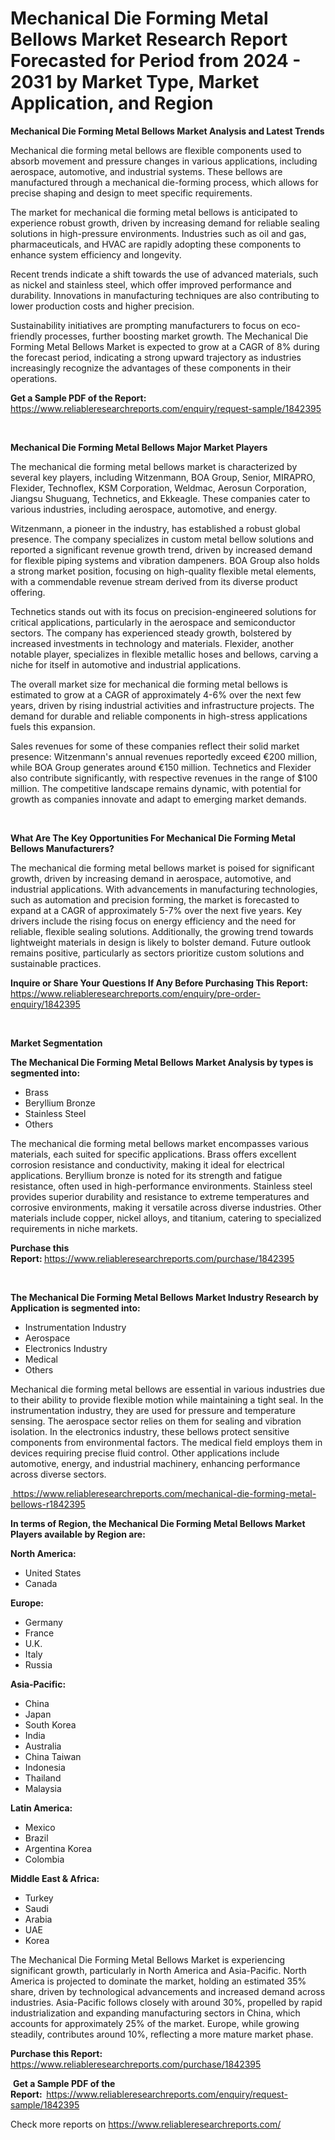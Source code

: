 <p><h1>Mechanical Die Forming Metal Bellows Market Research Report Forecasted for Period from 2024 -  2031 by Market Type, Market Application, and Region</h1></p><p><strong>Mechanical Die Forming Metal Bellows Market Analysis and Latest Trends</strong></p>
<p><p>Mechanical die forming metal bellows are flexible components used to absorb movement and pressure changes in various applications, including aerospace, automotive, and industrial systems. These bellows are manufactured through a mechanical die-forming process, which allows for precise shaping and design to meet specific requirements. </p><p>The market for mechanical die forming metal bellows is anticipated to experience robust growth, driven by increasing demand for reliable sealing solutions in high-pressure environments. Industries such as oil and gas, pharmaceuticals, and HVAC are rapidly adopting these components to enhance system efficiency and longevity. </p><p>Recent trends indicate a shift towards the use of advanced materials, such as nickel and stainless steel, which offer improved performance and durability. Innovations in manufacturing techniques are also contributing to lower production costs and higher precision. </p><p>Sustainability initiatives are prompting manufacturers to focus on eco-friendly processes, further boosting market growth. The Mechanical Die Forming Metal Bellows Market is expected to grow at a CAGR of 8% during the forecast period, indicating a strong upward trajectory as industries increasingly recognize the advantages of these components in their operations.</p></p>
<p><strong>Get a Sample PDF of the Report:&nbsp;</strong> <a href="https://www.reliableresearchreports.com/enquiry/request-sample/1842395?utm_campaign=2002&utm_medium=2&utm_source=Github&utm_content=ia&utm_term=01012025&utm_id=mechanical-die-forming-metal-bellows">https://www.reliableresearchreports.com/enquiry/request-sample/1842395</a></p>
<p>&nbsp;</p>
<p><strong>Mechanical Die Forming Metal Bellows Major Market Players</strong></p>
<p><p>The mechanical die forming metal bellows market is characterized by several key players, including Witzenmann, BOA Group, Senior, MIRAPRO, Flexider, Technoflex, KSM Corporation, Weldmac, Aerosun Corporation, Jiangsu Shuguang, Technetics, and Ekkeagle. These companies cater to various industries, including aerospace, automotive, and energy.</p><p>Witzenmann, a pioneer in the industry, has established a robust global presence. The company specializes in custom metal bellow solutions and reported a significant revenue growth trend, driven by increased demand for flexible piping systems and vibration dampeners. BOA Group also holds a strong market position, focusing on high-quality flexible metal elements, with a commendable revenue stream derived from its diverse product offering.</p><p>Technetics stands out with its focus on precision-engineered solutions for critical applications, particularly in the aerospace and semiconductor sectors. The company has experienced steady growth, bolstered by increased investments in technology and materials. Flexider, another notable player, specializes in flexible metallic hoses and bellows, carving a niche for itself in automotive and industrial applications.</p><p>The overall market size for mechanical die forming metal bellows is estimated to grow at a CAGR of approximately 4-6% over the next few years, driven by rising industrial activities and infrastructure projects. The demand for durable and reliable components in high-stress applications fuels this expansion.</p><p>Sales revenues for some of these companies reflect their solid market presence: Witzenmann's annual revenues reportedly exceed €200 million, while BOA Group generates around €150 million. Technetics and Flexider also contribute significantly, with respective revenues in the range of $100 million. The competitive landscape remains dynamic, with potential for growth as companies innovate and adapt to emerging market demands.</p></p>
<p>&nbsp;</p>
<p><strong>What Are The Key Opportunities For Mechanical Die Forming Metal Bellows Manufacturers?</strong></p>
<p><p>The mechanical die forming metal bellows market is poised for significant growth, driven by increasing demand in aerospace, automotive, and industrial applications. With advancements in manufacturing technologies, such as automation and precision forming, the market is forecasted to expand at a CAGR of approximately 5-7% over the next five years. Key drivers include the rising focus on energy efficiency and the need for reliable, flexible sealing solutions. Additionally, the growing trend towards lightweight materials in design is likely to bolster demand. Future outlook remains positive, particularly as sectors prioritize custom solutions and sustainable practices.</p></p>
<p><strong>Inquire or Share Your Questions If Any Before Purchasing This Report:</strong> <a href="https://www.reliableresearchreports.com/enquiry/pre-order-enquiry/1842395?utm_campaign=2002&utm_medium=2&utm_source=Github&utm_content=ia&utm_term=01012025&utm_id=mechanical-die-forming-metal-bellows">https://www.reliableresearchreports.com/enquiry/pre-order-enquiry/1842395</a></p>
<p>&nbsp;</p>
<p><strong>Market Segmentation</strong></p>
<p><strong>The Mechanical Die Forming Metal Bellows Market Analysis by types is segmented into:</strong></p>
<p><ul><li>Brass</li><li>Beryllium Bronze</li><li>Stainless Steel</li><li>Others</li></ul></p>
<p><p>The mechanical die forming metal bellows market encompasses various materials, each suited for specific applications. Brass offers excellent corrosion resistance and conductivity, making it ideal for electrical applications. Beryllium bronze is noted for its strength and fatigue resistance, often used in high-performance environments. Stainless steel provides superior durability and resistance to extreme temperatures and corrosive environments, making it versatile across diverse industries. Other materials include copper, nickel alloys, and titanium, catering to specialized requirements in niche markets.</p></p>
<p><strong>Purchase this Report:&nbsp;</strong><a href="https://www.reliableresearchreports.com/purchase/1842395?utm_campaign=2002&utm_medium=2&utm_source=Github&utm_content=ia&utm_term=01012025&utm_id=mechanical-die-forming-metal-bellows">https://www.reliableresearchreports.com/purchase/1842395</a></p>
<p>&nbsp;</p>
<p><strong>The Mechanical Die Forming Metal Bellows Market Industry Research by Application is segmented into:</strong></p>
<p><ul><li>Instrumentation Industry</li><li>Aerospace</li><li>Electronics Industry</li><li>Medical</li><li>Others</li></ul></p>
<p><p>Mechanical die forming metal bellows are essential in various industries due to their ability to provide flexible motion while maintaining a tight seal. In the instrumentation industry, they are used for pressure and temperature sensing. The aerospace sector relies on them for sealing and vibration isolation. In the electronics industry, these bellows protect sensitive components from environmental factors. The medical field employs them in devices requiring precise fluid control. Other applications include automotive, energy, and industrial machinery, enhancing performance across diverse sectors.</p></p>
<p><a href="https://www.reliableresearchreports.com/mechanical-die-forming-metal-bellows-r1842395?utm_campaign=2002&utm_medium=2&utm_source=Github&utm_content=ia&utm_term=01012025&utm_id=mechanical-die-forming-metal-bellows">&nbsp;https://www.reliableresearchreports.com/mechanical-die-forming-metal-bellows-r1842395</a></p>
<p><strong>In terms of Region, the Mechanical Die Forming Metal Bellows Market Players available by Region are:</strong></p>
<p>
    <p> <strong> North America: </strong>
        <ul>
            <li>United States</li>
            <li>Canada</li>
        </ul>
        </p> 
    <p> <strong> Europe: </strong>
        <ul>
            <li>Germany</li>
            <li>France</li>
            <li>U.K.</li>
            <li>Italy</li>
            <li>Russia</li>
        </ul>
        </p> 
    <p> <strong> Asia-Pacific: </strong>
        <ul>
            <li>China</li>
            <li>Japan</li>
            <li>South Korea</li>
            <li>India</li>
            <li>Australia</li>
            <li>China Taiwan</li>
            <li>Indonesia</li>
            <li>Thailand</li>
            <li>Malaysia</li>
        </ul>
        </p> 
    <p> <strong> Latin America: </strong>
        <ul>
            <li>Mexico</li>
            <li>Brazil</li>
            <li>Argentina Korea</li>
            <li>Colombia</li>
        </ul>
        </p> 
    <p> <strong> Middle East & Africa: </strong>
        <ul>
            <li>Turkey</li>
            <li>Saudi</li>
            <li>Arabia</li>
            <li>UAE</li>
            <li>Korea</li>
        </ul>
    </p>
    </p>
<p><p>The Mechanical Die Forming Metal Bellows Market is experiencing significant growth, particularly in North America and Asia-Pacific. North America is projected to dominate the market, holding an estimated 35% share, driven by technological advancements and increased demand across industries. Asia-Pacific follows closely with around 30%, propelled by rapid industrialization and expanding manufacturing sectors in China, which accounts for approximately 25% of the market. Europe, while growing steadily, contributes around 10%, reflecting a more mature market phase.</p></p>
<p><strong>Purchase this Report: </strong><a href="https://www.reliableresearchreports.com/purchase/1842395?utm_campaign=2002&utm_medium=2&utm_source=Github&utm_content=ia&utm_term=01012025&utm_id=mechanical-die-forming-metal-bellows">https://www.reliableresearchreports.com/purchase/1842395</a></p>
<p>&nbsp;<strong>Get a Sample PDF of the Report:&nbsp;&nbsp;</strong><a href="https://www.reliableresearchreports.com/enquiry/request-sample/1842395?utm_campaign=2002&utm_medium=2&utm_source=Github&utm_content=ia&utm_term=01012025&utm_id=mechanical-die-forming-metal-bellows">https://www.reliableresearchreports.com/enquiry/request-sample/1842395</a></p>
<p><strong></strong></p>
<p>Check more reports on <a href="https://www.reliableresearchreports.com/?utm_campaign=2002&utm_medium=2&utm_source=Github&utm_content=ia&utm_term=01012025&utm_id=mechanical-die-forming-metal-bellows">https://www.reliableresearchreports.com/</a></p>